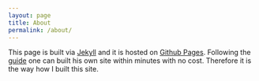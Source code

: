 ```yaml
---
layout: page
title: About
permalink: /about/
---
```


This page is built via [Jekyll](https://jekyllrb.com/) and it is hosted on [Github Pages](https://pages.github.com/). Following the [guide](https://docs.github.com/en/pages/setting-up-a-github-pages-site-with-jekyll/about-github-pages-and-jekyll) one can built his own site within minutes with no cost. Therefore it is the way how I built this site.
